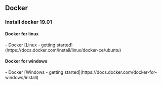 <h2> Docker </h2>

<h3> Install docker 19.01</h3>

<h4> Docker for linux </h4>
- Docker [Linux - getting started](https://docs.docker.com/install/linux/docker-ce/ubuntu)

<h4> Docker for windows </h4>
- Docker [Windows - getting started](https://docs.docker.com/docker-for-windows/install)